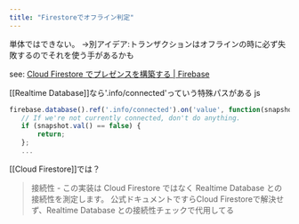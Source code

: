 ```yaml
---
title: "Firestoreでオフライン判定"
---
```


単体ではできない。
→別アイデア:トランザクションはオフラインの時に必ず失敗するのでそれを使う手があるかも

see: [Cloud Firestore でプレゼンスを構築する  |  Firebase](https://firebase.google.com/docs/firestore/solutions/presence)

[[Realtime Database]]なら'.info/connected'っていう特殊パスがある
js

```javascript
firebase.database().ref('.info/connected').on('value', function(snapshot) {
   // If we're not currently connected, don't do anything.
   if (snapshot.val() == false) {
       return;
   };
   ...
```


[[Cloud Firestore]]では？
> 接続性 - この実装は Cloud Firestore ではなく Realtime Database との接続性を測定します。
公式ドキュメントですらCloud Firestoreで解決せず、Realtime Database との接続性チェックで代用してる
